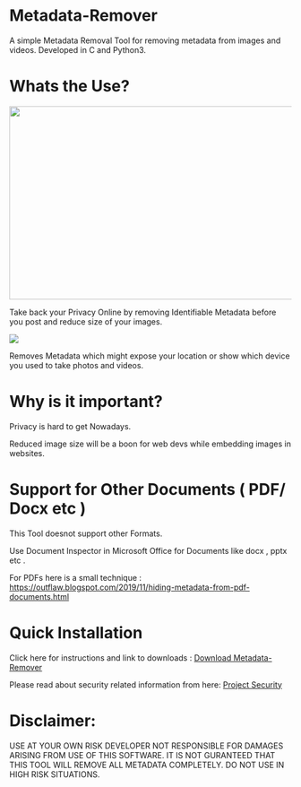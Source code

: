 # Metadata-Remover
A simple Metadata Removal Tool for removing metadata from images and videos. Developed in C and Python3.

# Whats the Use?

<img src="https://user-images.githubusercontent.com/82881725/212539916-9c4386ba-a6f2-48d2-aa13-c523f33da46e.JPG" width="677" height="345">

Take back your Privacy Online by removing Identifiable Metadata before you post and reduce size of your images.

<img src="https://user-images.githubusercontent.com/82881725/212539943-c7d1e178-5937-4c49-8665-e91408dc5902.JPG">

Removes Metadata which might expose your location or show which device you used to take photos and videos.

# Why is it important?

Privacy is hard to get Nowadays.

Reduced image size will be a boon for web devs while embedding images in websites.

# Support for Other Documents ( PDF/ Docx etc )

This Tool doesnot support other Formats.

Use Document Inspector in Microsoft Office for Documents like docx , pptx etc .

For PDFs here is a small technique : https://outflaw.blogspot.com/2019/11/hiding-metadata-from-pdf-documents.html

# Quick Installation 

Click here for instructions and link to downloads : [Download Metadata-Remover](https://github.com/Anish-M-code/Metadata-Remover/releases/tag/v1.6)

Please read about security related information from here: [ Project Security](/SECURITY.md) 

# Disclaimer:

USE AT YOUR OWN RISK DEVELOPER NOT RESPONSIBLE FOR DAMAGES ARISING FROM USE OF THIS SOFTWARE.
IT IS NOT GURANTEED THAT THIS TOOL WILL REMOVE ALL METADATA COMPLETELY. 
DO NOT USE IN HIGH RISK SITUATIONS.
